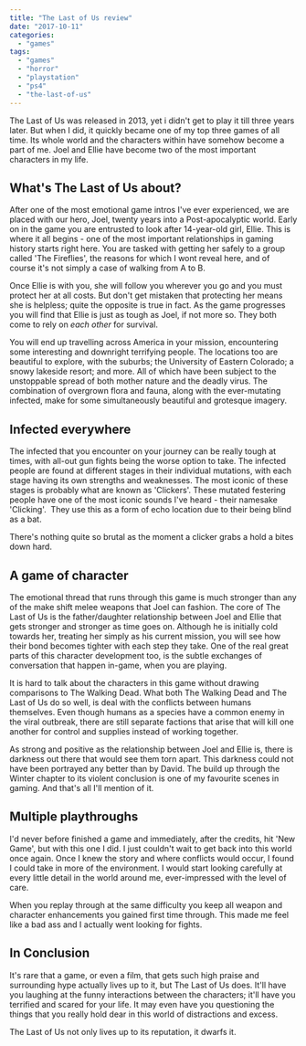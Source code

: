 ```yaml
---
title: "The Last of Us review"
date: "2017-10-11"
categories: 
  - "games"
tags: 
  - "games"
  - "horror"
  - "playstation"
  - "ps4"
  - "the-last-of-us"
---
```


The Last of Us was released in 2013, yet i didn't get to play it till three years later. But when I did, it quickly became one of my top three games of all time. Its whole world and the characters within have somehow become a part of me. Joel and Ellie have become two of the most important characters in my life.

## What's The Last of Us about?

After one of the most emotional game intros I've ever experienced, we are placed with our hero, Joel, twenty years into a Post-apocalyptic world. Early on in the game you are entrusted to look after 14-year-old girl, Ellie. This is where it all begins - one of the most important relationships in gaming history starts right here. You are tasked with getting her safely to a group called 'The Fireflies', the reasons for which I wont reveal here, and of course it's not simply a case of walking from A to B.

Once Ellie is with you, she will follow you wherever you go and you must protect her at all costs. But don't get mistaken that protecting her means she is helpless; quite the opposite is true in fact. As the game progresses you will find that Ellie is just as tough as Joel, if not more so. They both come to rely on _each other_ for survival.

You will end up travelling across America in your mission, encountering some interesting and downright terrifying people. The locations too are beautiful to explore, with the suburbs; the University of Eastern Colorado; a snowy lakeside resort; and more. All of which have been subject to the unstoppable spread of both mother nature and the deadly virus. The combination of overgrown flora and fauna, along with the ever-mutating infected, make for some simultaneously beautiful and grotesque imagery.

## Infected everywhere

The infected that you encounter on your journey can be really tough at times, with all-out gun fights being the worse option to take. The infected people are found at different stages in their individual mutations, with each stage having its own strengths and weaknesses. The most iconic of these stages is probably what are known as 'Clickers'. These mutated festering people have one of the most iconic sounds I've heard - their namesake 'Clicking'.  They use this as a form of echo location due to their being blind as a bat.

There's nothing quite so brutal as the moment a clicker grabs a hold a bites down hard.

## A game of character

The emotional thread that runs through this game is much stronger than any of the make shift melee weapons that Joel can fashion. The core of The Last of Us is the father/daughter relationship between Joel and Ellie that gets stronger and stronger as time goes on. Although he is initially cold towards her, treating her simply as his current mission, you will see how their bond becomes tighter with each step they take. One of the real great parts of this character development too, is the subtle exchanges of conversation that happen in-game, when you are playing.

It is hard to talk about the characters in this game without drawing comparisons to The Walking Dead. What both The Walking Dead and The Last of Us do so well, is deal with the conflicts between humans themselves. Even though humans as a species have a common enemy in the viral outbreak, there are still separate factions that arise that will kill one another for control and supplies instead of working together.

As strong and positive as the relationship between Joel and Ellie is, there is darkness out there that would see them torn apart. This darkness could not have been portrayed any better than by David. The build up through the Winter chapter to its violent conclusion is one of my favourite scenes in gaming. And that's all I'll mention of it.

## Multiple playthroughs

I'd never before finished a game and immediately, after the credits, hit 'New Game', but with this one I did. I just couldn't wait to get back into this world once again. Once I knew the story and where conflicts would occur, I found I could take in more of the environment. I would start looking carefully at every little detail in the world around me, ever-impressed with the level of care.

When you replay through at the same difficulty you keep all weapon and character enhancements you gained first time through. This made me feel like a bad ass and I actually went looking for fights.

## In Conclusion

It's rare that a game, or even a film, that gets such high praise and surrounding hype actually lives up to it, but The Last of Us does. It'll have you laughing at the funny interactions between the characters; it'll have you terrified and scared for your life. It may even have you questioning the things that you really hold dear in this world of distractions and excess.

The Last of Us not only lives up to its reputation, it dwarfs it.
